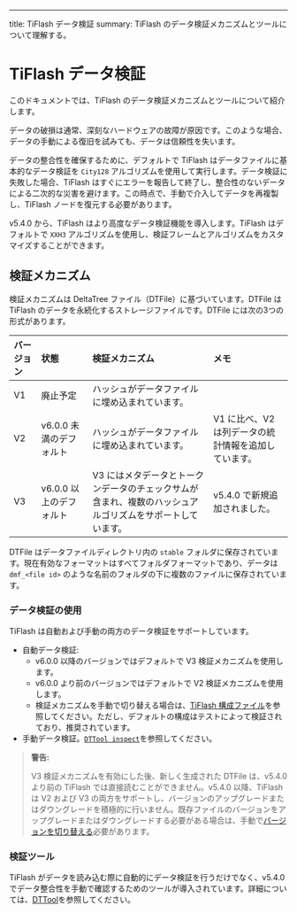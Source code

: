 ---
title: TiFlash データ検証
summary: TiFlash のデータ検証メカニズムとツールについて理解する。

# TiFlash データ検証

このドキュメントでは、TiFlash のデータ検証メカニズムとツールについて紹介します。

データの破損は通常、深刻なハードウェアの故障が原因です。このような場合、データの手動による復旧を試みても、データは信頼性を失います。

データの整合性を確保するために、デフォルトで TiFlash はデータファイルに基本的なデータ検証を `City128` アルゴリズムを使用して実行します。データ検証に失敗した場合、TiFlash はすぐにエラーを報告して終了し、整合性のないデータによる二次的な災害を避けます。この時点で、手動で介入してデータを再複製し、TiFlash ノードを復元する必要があります。

v5.4.0 から、TiFlash はより高度なデータ検証機能を導入します。TiFlash はデフォルトで `XXH3` アルゴリズムを使用し、検証フレームとアルゴリズムをカスタマイズすることができます。

## 検証メカニズム

検証メカニズムは DeltaTree ファイル（DTFile）に基づいています。DTFile は TiFlash のデータを永続化するストレージファイルです。DTFile には次の3つの形式があります。

| バージョン | 状態 | 検証メカニズム | メモ |
| :-- | :-- | :-- |:-- |
| V1 | 廃止予定 | ハッシュがデータファイルに埋め込まれています。 | |
| V2 | v6.0.0 未満のデフォルト | ハッシュがデータファイルに埋め込まれています。 | V1 に比べ、V2 は列データの統計情報を追加しています。 |
| V3 | v6.0.0 以上のデフォルト | V3 にはメタデータとトークンデータのチェックサムが含まれ、複数のハッシュアルゴリズムをサポートしています。 | v5.4.0 で新規追加されました。 |

DTFile はデータファイルディレクトリ内の `stable` フォルダに保存されています。現在有効なフォーマットはすべてフォルダフォーマットであり、データは `dmf_<file id>` のような名前のフォルダの下に複数のファイルに保存されています。

### データ検証の使用

TiFlash は自動および手動の両方のデータ検証をサポートしています。

* 自動データ検証:
    * v6.0.0 以降のバージョンではデフォルトで V3 検証メカニズムを使用します。
    * v6.0.0 より前のバージョンではデフォルトで V2 検証メカニズムを使用します。
    * 検証メカニズムを手動で切り替える場合は、[TiFlash 構成ファイル](/tiflash/tiflash-configuration.md#configure-the-tiflashtoml-file)を参照してください。ただし、デフォルトの構成はテストによって検証されており、推奨されています。
* 手動データ検証。[`DTTool inspect`](/tiflash/tiflash-command-line-flags.md#dttool-inspect)を参照してください。

> **警告:**
>
> V3 検証メカニズムを有効にした後、新しく生成された DTFile は、v5.4.0 より前の TiFlash では直接読むことができません。v5.4.0 以降、TiFlash は V2 および V3 の両方をサポートし、バージョンのアップグレードまたはダウングレードを積極的に行いません。既存ファイルのバージョンをアップグレードまたはダウングレードする必要がある場合は、手動で[バージョンを切り替える](/tiflash/tiflash-command-line-flags.md#dttool-migrate)必要があります。

### 検証ツール

TiFlash がデータを読み込む際に自動的にデータ検証を行うだけでなく、v5.4.0 でデータ整合性を手動で確認するためのツールが導入されています。詳細については、[DTTool](/tiflash/tiflash-command-line-flags.md#dttool-inspect)を参照してください。
